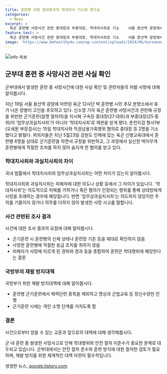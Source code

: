 ```yaml
---
title: 훈련병 사망 중대장과의 학대치사 기소에 경각심
categories:
  - News
excerpt: >
  육군 훈련병 사망사건 관련 중대장과 부중대장, 학대치사죄로 기소    서울 용산역 광장에서 고인을 기리는 장병들. 육군 훈련병 사망사건 관련 중대장과 부중대장이 학대치사죄로 기소됐다. 검찰은 훈련 중 학대행위로 사망에 이르게 한 것으로 밝혔으며, 국방부는 앞으로 체력단련 방식 개선 등 재발 방지대책을 마련했다. 사건에 관련된 상세 내용과 피의자들의 구속 경위 등을 정리했다. 훈련병의 안전과 안위를 고려한 군기훈련 방식으로 변경될 예정이다.
feature_text: >
  육군 훈련병 사망사건 관련 중대장과 부중대장, 학대치사죄로 기소    서울 용산역 광장에서 고인을 기리는 장병들. 육군 훈련병 사망사건 관련 중대장과 부중대장이 학대치사죄로 기소됐다. 검찰은 훈련 중 학대행위로 사망에 이르게 한 것으로 밝혔으며, 국방부는 앞으로 체력단련 방식 개선 등 재발 방지대책을 마련했다. 사건에 관련된 상세 내용과 피의자들의 구속 경위 등을 정리했다. 훈련병의 안전과 안위를 고려한 군기훈련 방식으로 변경될 예정이다.
image: 'https://www.behealthy4u.com/wp-content/uploads/2024/06/koreanews.jpg'
---
```


<p><img src="https://www.behealthy4u.com/wp-content/uploads/2024/06/koreanews.jpg" alt="info 속보" /></p>

<h2 data-ke-size="size26">군부대 훈련 중 사망사건 관련 사실 확인</h2>

<p>군부대에서 발생한 훈련 중 사망사건에 대한 사실 확인 및 관련자들의 처벌 사항에 대해 알아봅시다.</p>

<p data-ke-size="size16">지난 19일 서울 용산역 광장에 마련된 육군 12사단 박 훈련병 시민 추모 분향소에서 휴가 나온 장병이 고인을 추모하고 있다. 신소영 기자 육군 훈련병 사망사건과 관련해 규정을 위반한 군기훈련(일명 얼차려)을 지시해 구속된 중대장(27·대위)과 부중대장(25·중위)이 ‘업무상과실치사죄’가 아니라 ‘학대치사죄’로 재판을 받게 됐다. 춘천지검 형사1부(오세문 부장검사)는 15일 학대치사와 직권남용가혹행위 혐의로 중대장 등 2명을 기소했다고 밝혔다. 피의자들은 지난 5월23일 강원도 인제에 있는 육군 신병교육대에서 훈련병 6명을 상대로 군기훈련을 하면서 규정을 위반하고, 그 과정에서 실신한 박아무개 훈련병에게 적절한 조처를 하지 않아 숨지게 한 혐의를 받고 있다.</p>

<h3 data-ke-size="size23">학대치사죄와 과실치사죄의 차이</h3>

<p data-ke-size="size16">국내 법률에서 학대치사죄와 업무상과실치사죄는 어떤 차이가 있는지 알아봅시다.</p>

<p data-ke-size="size16">학대치사죄와 과실치사죄는 피해자에 대한 의도나 상황 등에서 그 차이가 있습니다. '학대치사죄'는 의도적으로 피해를 가하거나 혹은 혐의가 인정되는 행위를 통해 상대방에게 사망을 초래하는 경우에 해당됩니다. 반면 '업무상과실치사죄'는 의도하지 않았지만 주의를 기울이지 않거나 의무를 다하지 않아 발생한 사망 사고를 말합니다.</p>

<h3 data-ke-size="size23">사건 관련된 조사 결과</h3>

<p data-ke-size="size16">사건에 대한 조사 결과의 요점에 대해 알아봅시다.</p>

<ul>
    <li>군기훈련 시 훈련병의 신체 상태나 훈련장 기온 등을 제대로 확인하지 않음</li>
    <li>사망한 훈련병에 적절한 응급 조치를 취하지 않음</li>
    <li>피해자가 사망에 이르게 된 경위와 경과 등을 종합하여 훈련은 학대행위에 해당한다는 결론</li>
</ul>

<h3 data-ke-size="size23">국방부의 재발 방지대책</h3>

<p data-ke-size="size16">국방부가 취한 재발 방지대책에 대해 알아봅시다.</p>

<ul>
    <li>훈련병 군기훈련에서 체력단련 종목을 제외하고 명상과 군법교육 등 정신수양만 진행</li>
    <li>군기훈련 시에는 개인 소명 단계를 거치도록 함</li>
</ul>

<h3 data-ke-size="size23">결론</h3>

<p data-ke-size="size16">사건으로부터 얻을 수 있는 교훈과 앞으로의 대책에 대해 생각해봅시다.</p>

<p data-ke-size="size16">군 내 훈련 중 발생한 사망사고로 인해 학대행위와 안전 절차 미준수가 중요한 문제로 대두되고 있습니다. 군부대에서는 안전 절차 준수와 훈련 방식에 대한 철저한 검토가 필요하며, 재발 방지를 위한 체계적인 대책 마련이 필수적입니다.</p>
생생한 뉴스, <a href="https://qoogle.tistory.com" rel="dofollow">qoogle.tistory.com</a>


